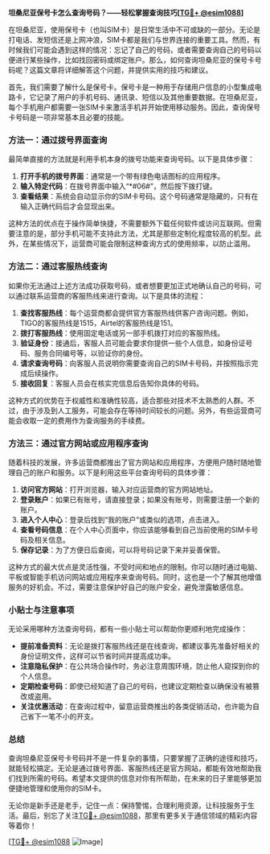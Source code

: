 **坦桑尼亚保号卡怎么查询号码？——轻松掌握查询技巧[[TG💪+ @esim1088](https://t.me/s/esim1088)]**

在坦桑尼亚，使用保号卡（也叫SIM卡）是日常生活中不可或缺的一部分。无论是打电话、发短信还是上网冲浪，SIM卡都是我们与世界连接的重要工具。然而，有时候我们可能会遇到这样的情况：忘记了自己的号码，或者需要查询自己的号码以便进行某些操作，比如找回密码或绑定账户。那么，如何查询坦桑尼亚的保号卡号码呢？这篇文章将详细解答这个问题，并提供实用的技巧和建议。

首先，我们需要了解什么是保号卡。保号卡是一种用于存储用户信息的小型集成电路卡，它记录了用户的手机号码、通讯录、短信以及其他重要数据。在坦桑尼亚，每个手机用户都需要一张SIM卡来激活手机并开始使用移动服务。因此，查询保号卡号码是一项非常基本且必要的技能。

### 方法一：通过拨号界面查询

最简单直接的方法就是利用手机本身的拨号功能来查询号码。以下是具体步骤：

1. **打开手机的拨号界面**：通常是一个带有绿色电话图标的应用程序。
2. **输入特定代码**：在拨号界面中输入“*#06#”，然后按下拨打键。
3. **查看结果**：系统会自动显示你的SIM卡号码。这个号码通常是隐藏的，只有在输入正确代码后才会显现出来。

这种方法的优点在于操作简单快捷，不需要额外下载任何软件或访问互联网。但需要注意的是，部分手机可能不支持此方法，尤其是那些定制化程度较高的机型。此外，在某些情况下，运营商可能会限制这种查询方式的使用频率，以防止滥用。

### 方法二：通过客服热线查询

如果你无法通过上述方法成功获取号码，或者想要更加正式地确认自己的号码，可以通过联系运营商的客服热线来进行查询。以下是具体的流程：

1. **查找客服热线**：每个运营商都会提供官方客服热线供客户咨询问题。例如，TIGO的客服热线是1515，Airtel的客服热线是151。
2. **拨打客服热线**：使用固定电话或另一部手机拨打对应的客服热线。
3. **验证身份**：接通后，客服人员可能会要求你提供一些个人信息，如身份证号码、服务合同编号等，以验证你的身份。
4. **请求查询号码**：向客服人员说明你需要查询自己的SIM卡号码，并按照指示完成后续操作。
5. **接收回复**：客服人员会在核实完信息后告知你具体的号码。

这种方式的优势在于权威性和准确性较高，适合那些对技术不太熟悉的人群。不过，由于涉及到人工服务，可能会存在等待时间较长的问题。另外，有些运营商可能会收取一定的费用作为查询服务的手续费。

### 方法三：通过官方网站或应用程序查询

随着科技的发展，许多运营商都推出了官方网站和应用程序，方便用户随时随地管理自己的账户和服务。以下是利用这些平台查询号码的具体步骤：

1. **访问官方网站**：打开浏览器，输入对应运营商的官方网站地址。
2. **登录账户**：如果已有账号，请直接登录；如果没有账号，则需要注册一个新的账户。
3. **进入个人中心**：登录后找到“我的账户”或类似的选项，点击进入。
4. **查看号码信息**：在个人中心页面中，你应该能够看到自己当前使用的SIM卡号码及相关信息。
5. **保存记录**：为了方便日后查阅，可以将号码记录下来并妥善保管。

这种方式的最大优点是灵活性强，不受时间和地点的限制。你可以随时通过电脑、平板或智能手机访问网站或应用程序来查询号码。同时，这也是一个了解其他增值服务的好机会。不过，需要注意保护好自己的账户安全，避免泄露敏感信息。

### 小贴士与注意事项

无论采用哪种方法查询号码，都有一些小贴士可以帮助你更顺利地完成操作：

- **提前准备资料**：无论是拨打客服热线还是在线查询，都建议事先准备好相关的身份证明文件，这样可以节省时间并提高成功率。
- **注意隐私保护**：在公共场合操作时，务必注意周围环境，防止他人窥探到你的个人信息。
- **定期检查号码**：即使已经知道了自己的号码，也建议定期检查以确保没有被篡改或盗用。
- **关注优惠活动**：在查询过程中，留意运营商推出的各类促销活动，也许能为自己省下一笔不小的开支。

### 总结

查询坦桑尼亚保号卡号码并不是一件复杂的事情，只要掌握了正确的途径和技巧，就能轻松搞定。无论是通过拨号界面、客服热线还是官方网站，都能有效地帮助我们找到所需的号码。希望本文提供的信息对你有所帮助，在未来的日子里能够更加便捷地管理和使用你的SIM卡。

无论你是新手还是老手，记住一点：保持警惕，合理利用资源，让科技服务于生活。最后，别忘了关注[TG💪+ @esim1088](https://t.me/s/esim1088)，那里有更多关于通信领域的精彩内容等着你！

[[TG💪+ @esim1088](https://t.me/s/esim1088) ![Image](https://i.postimg.cc/4NQfJmqS/Snipaste-2025-05-13-00-14-12.png)]